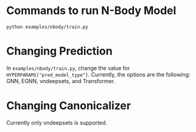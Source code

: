 # Commands to run N-Body Model
```
python examples/nbody/train.py
```
# Changing Prediction
In `examples/nbody/train.py`, change the value for `HYPERPARAMS["pred_model_type"]`. Currently, the options are the following: GNN, EGNN, vndeepsets, and Transformer.

# Changing Canonicalizer
Currently only vndeepsets is supported.
